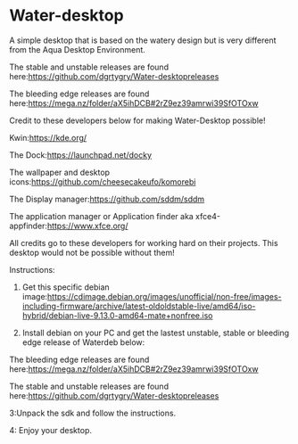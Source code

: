 # Water-desktop
A simple desktop that is based on the watery design but is very different from the Aqua Desktop Environment.

The stable and unstable releases are found here:https://github.com/dgrtygry/Water-desktopreleases

The bleeding edge releases are found here:https://mega.nz/folder/aX5ihDCB#2rZ9ez39amrwi39SfOTOxw

Credit to these developers below for making Water-Desktop possible!

Kwin:https://kde.org/

The Dock:https://launchpad.net/docky

The wallpaper and desktop icons:https://github.com/cheesecakeufo/komorebi

The Display manager:https://github.com/sddm/sddm

The application manager or Application finder aka xfce4-appfinder:https://www.xfce.org/


All credits go to these developers for working hard on their projects. This desktop would not be possible without them!


Instructions: 

1. Get this specific debian image:https://cdimage.debian.org/images/unofficial/non-free/images-including-firmware/archive/latest-oldoldstable-live/amd64/iso-hybrid/debian-live-9.13.0-amd64-mate+nonfree.iso 

2. Install debian on your PC and get the lastest unstable, stable or bleeding edge release of Waterdeb below:

The bleeding edge releases are found here:https://mega.nz/folder/aX5ihDCB#2rZ9ez39amrwi39SfOTOxw

The stable and unstable releases are found here:https://github.com/dgrtygry/Water-desktopreleases

3:Unpack the sdk and follow the instructions.

4: Enjoy your desktop.
